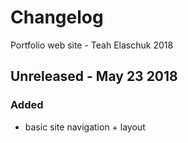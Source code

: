 # Changelog
Portfolio web site - Teah Elaschuk 2018

## Unreleased - May 23 2018
### Added
- basic site navigation + layout
